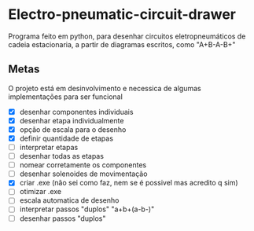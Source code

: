 # Electro-pneumatic-circuit-drawer
Programa feito em python, para desenhar circuitos eletropneumáticos de cadeia estacionaria, a partir de diagramas escritos, como "A+B-A-B+" 

## Metas
O projeto está em desinvolvimento e necessica de algumas implementações para ser funcional  

- [X] desenhar componentes individuais  
- [X] desenhar etapa individualmente
- [X] opção de escala para o desenho  
- [X] definir quantidade de etapas  
- [ ] interpretar etapas 
- [ ] desenhar todas as etapas
- [ ] nomear corretamente os componentes
- [ ] desenhar solenoides de movimentação 
- [X] criar .exe (não sei como faz, nem se é possivel mas acredito q sim)
- [ ] otimizar .exe
- [ ] escala automatica de desenho
- [ ] interpretar passos "duplos" "a+b+(a-b-)"
- [ ] desenhar passos "duplos"
